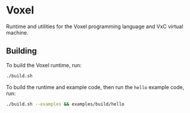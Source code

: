 # Voxel
Runtime and utilities for the Voxel programming language and VxC virtual machine.

## Building
To build the Voxel runtime, run:

```bash
./build.sh
```

To build the runtime and example code, then run the `hello` example code, run:

```bash
./build.sh --examples && examples/build/hello
```